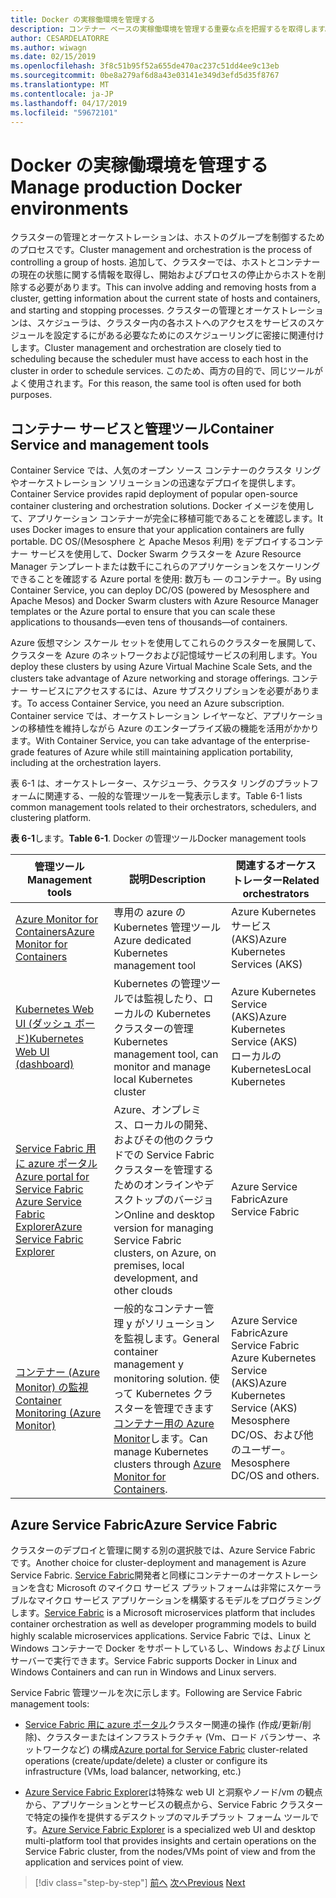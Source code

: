 ```yaml
---
title: Docker の実稼働環境を管理する
description: コンテナー ベースの実稼働環境を管理する重要な点を把握するを取得します。
author: CESARDELATORRE
ms.author: wiwagn
ms.date: 02/15/2019
ms.openlocfilehash: 3f8c51b95f52a655de470ac237c51dd4ee9c13eb
ms.sourcegitcommit: 0be8a279af6d8a43e03141e349d3efd5d35f8767
ms.translationtype: MT
ms.contentlocale: ja-JP
ms.lasthandoff: 04/17/2019
ms.locfileid: "59672101"
---
```

# <a name="manage-production-docker-environments"></a><span data-ttu-id="2f59f-103">Docker の実稼働環境を管理する</span><span class="sxs-lookup"><span data-stu-id="2f59f-103">Manage production Docker environments</span></span>

<span data-ttu-id="2f59f-104">クラスターの管理とオーケストレーションは、ホストのグループを制御するためのプロセスです。</span><span class="sxs-lookup"><span data-stu-id="2f59f-104">Cluster management and orchestration is the process of controlling a group of hosts.</span></span> <span data-ttu-id="2f59f-105">追加して、クラスターでは、ホストとコンテナーの現在の状態に関する情報を取得し、開始およびプロセスの停止からホストを削除する必要があります。</span><span class="sxs-lookup"><span data-stu-id="2f59f-105">This can involve adding and removing hosts from a cluster, getting information about the current state of hosts and containers, and starting and stopping processes.</span></span> <span data-ttu-id="2f59f-106">クラスターの管理とオーケストレーションは、スケジューラは、クラスター内の各ホストへのアクセスをサービスのスケジュールを設定するにがある必要なためにのスケジューリングに密接に関連付けします。</span><span class="sxs-lookup"><span data-stu-id="2f59f-106">Cluster management and orchestration are closely tied to scheduling because the scheduler must have access to each host in the cluster in order to schedule services.</span></span> <span data-ttu-id="2f59f-107">このため、両方の目的で、同じツールがよく使用されます。</span><span class="sxs-lookup"><span data-stu-id="2f59f-107">For this reason, the same tool is often used for both purposes.</span></span>

## <a name="container-service-and-management-tools"></a><span data-ttu-id="2f59f-108">コンテナー サービスと管理ツール</span><span class="sxs-lookup"><span data-stu-id="2f59f-108">Container Service and management tools</span></span>

<span data-ttu-id="2f59f-109">Container Service では、人気のオープン ソース コンテナーのクラスタ リングやオーケストレーション ソリューションの迅速なデプロイを提供します。</span><span class="sxs-lookup"><span data-stu-id="2f59f-109">Container Service provides rapid deployment of popular open-source container clustering and orchestration solutions.</span></span> <span data-ttu-id="2f59f-110">Docker イメージを使用して、アプリケーション コンテナーが完全に移植可能であることを確認します。</span><span class="sxs-lookup"><span data-stu-id="2f59f-110">It uses Docker images to ensure that your application containers are fully portable.</span></span> <span data-ttu-id="2f59f-111">DC OS/(Mesosphere と Apache Mesos 利用) をデプロイするコンテナー サービスを使用して、Docker Swarm クラスターを Azure Resource Manager テンプレートまたは数千にこれらのアプリケーションをスケーリングできることを確認する Azure portal を使用: 数万も — のコンテナー。</span><span class="sxs-lookup"><span data-stu-id="2f59f-111">By using Container Service, you can deploy DC/OS (powered by Mesosphere and Apache Mesos) and Docker Swarm clusters with Azure Resource Manager templates or the Azure portal to ensure that you can scale these applications to thousands—even tens of thousands—of containers.</span></span>

<span data-ttu-id="2f59f-112">Azure 仮想マシン スケール セットを使用してこれらのクラスターを展開して、クラスターを Azure のネットワークおよび記憶域サービスの利用します。</span><span class="sxs-lookup"><span data-stu-id="2f59f-112">You deploy these clusters by using Azure Virtual Machine Scale Sets, and the clusters take advantage of Azure networking and storage offerings.</span></span> <span data-ttu-id="2f59f-113">コンテナー サービスにアクセスするには、Azure サブスクリプションを必要があります。</span><span class="sxs-lookup"><span data-stu-id="2f59f-113">To access Container Service, you need an Azure subscription.</span></span> <span data-ttu-id="2f59f-114">Container service では、オーケストレーション レイヤーなど、アプリケーションの移植性を維持しながら Azure のエンタープライズ級の機能を活用がかかります。</span><span class="sxs-lookup"><span data-stu-id="2f59f-114">With Container Service, you can take advantage of the enterprise-grade features of Azure while still maintaining application portability, including at the orchestration layers.</span></span>

<span data-ttu-id="2f59f-115">表 6-1 は、オーケストレーター、スケジューラ、クラスタ リングのプラットフォームに関連する、一般的な管理ツールを一覧表示します。</span><span class="sxs-lookup"><span data-stu-id="2f59f-115">Table 6-1 lists common management tools related to their orchestrators, schedulers, and clustering platform.</span></span>

<span data-ttu-id="2f59f-116">**表 6-1**します。</span><span class="sxs-lookup"><span data-stu-id="2f59f-116">**Table 6-1**.</span></span> <span data-ttu-id="2f59f-117">Docker の管理ツール</span><span class="sxs-lookup"><span data-stu-id="2f59f-117">Docker management tools</span></span>

| <span data-ttu-id="2f59f-118">管理ツール</span><span class="sxs-lookup"><span data-stu-id="2f59f-118">Management tools</span></span> | <span data-ttu-id="2f59f-119">説明</span><span class="sxs-lookup"><span data-stu-id="2f59f-119">Description</span></span> | <span data-ttu-id="2f59f-120">関連するオーケストレーター</span><span class="sxs-lookup"><span data-stu-id="2f59f-120">Related orchestrators</span></span> |
|------------------|-------------|-----------------------|
| [<span data-ttu-id="2f59f-121">Azure Monitor for Containers</span><span class="sxs-lookup"><span data-stu-id="2f59f-121">Azure Monitor for Containers</span></span>](https://docs.microsoft.com/azure/monitoring/monitoring-container-insights-overview) | <span data-ttu-id="2f59f-122">専用の azure の Kubernetes 管理ツール</span><span class="sxs-lookup"><span data-stu-id="2f59f-122">Azure dedicated Kubernetes management tool</span></span> | <span data-ttu-id="2f59f-123">Azure Kubernetes サービス (AKS)</span><span class="sxs-lookup"><span data-stu-id="2f59f-123">Azure Kubernetes Services (AKS)</span></span> |
| [<span data-ttu-id="2f59f-124">Kubernetes Web UI (ダッシュ ボード)</span><span class="sxs-lookup"><span data-stu-id="2f59f-124">Kubernetes Web UI (dashboard)</span></span>](https://kubernetes.io/docs/tasks/access-application-cluster/web-ui-dashboard/) | <span data-ttu-id="2f59f-125">Kubernetes の管理ツールでは監視したり、ローカルの Kubernetes クラスターの管理</span><span class="sxs-lookup"><span data-stu-id="2f59f-125">Kubernetes management tool, can monitor and manage local Kubernetes cluster</span></span> | <span data-ttu-id="2f59f-126">Azure Kubernetes Service (AKS)</span><span class="sxs-lookup"><span data-stu-id="2f59f-126">Azure Kubernetes Service (AKS)</span></span><br/><span data-ttu-id="2f59f-127">ローカルの Kubernetes</span><span class="sxs-lookup"><span data-stu-id="2f59f-127">Local Kubernetes</span></span> |
| [<span data-ttu-id="2f59f-128">Service Fabric 用に azure ポータル</span><span class="sxs-lookup"><span data-stu-id="2f59f-128">Azure portal for Service Fabric</span></span>](https://docs.microsoft.com/azure/service-fabric/service-fabric-cluster-creation-via-portal)<br/>[<span data-ttu-id="2f59f-129">Azure Service Fabric Explorer</span><span class="sxs-lookup"><span data-stu-id="2f59f-129">Azure Service Fabric Explorer</span></span>](https://docs.microsoft.com/azure/service-fabric/service-fabric-visualizing-your-cluster) | <span data-ttu-id="2f59f-130">Azure、オンプレミス、ローカルの開発、およびその他のクラウドでの Service Fabric クラスターを管理するためのオンラインやデスクトップのバージョン</span><span class="sxs-lookup"><span data-stu-id="2f59f-130">Online and desktop version for managing Service Fabric clusters, on Azure, on premises, local development, and other clouds</span></span> | <span data-ttu-id="2f59f-131">Azure Service Fabric</span><span class="sxs-lookup"><span data-stu-id="2f59f-131">Azure Service Fabric</span></span> |
| [<span data-ttu-id="2f59f-132">コンテナー (Azure Monitor) の監視</span><span class="sxs-lookup"><span data-stu-id="2f59f-132">Container Monitoring (Azure Monitor)</span></span>](https://docs.microsoft.com/azure/azure-monitor/insights/containers) | <span data-ttu-id="2f59f-133">一般的なコンテナー管理 y がソリューションを監視します。</span><span class="sxs-lookup"><span data-stu-id="2f59f-133">General container management y monitoring solution.</span></span> <span data-ttu-id="2f59f-134">使って Kubernetes クラスターを管理できます[コンテナー用の Azure Monitor](https://docs.microsoft.com/azure/monitoring/monitoring-container-insights-overview)します。</span><span class="sxs-lookup"><span data-stu-id="2f59f-134">Can manage Kubernetes clusters through [Azure Monitor for Containers](https://docs.microsoft.com/azure/monitoring/monitoring-container-insights-overview).</span></span> | <span data-ttu-id="2f59f-135">Azure Service Fabric</span><span class="sxs-lookup"><span data-stu-id="2f59f-135">Azure Service Fabric</span></span><br/><span data-ttu-id="2f59f-136">Azure Kubernetes Service (AKS)</span><span class="sxs-lookup"><span data-stu-id="2f59f-136">Azure Kubernetes Service (AKS)</span></span><br/><span data-ttu-id="2f59f-137">Mesosphere DC/OS、および他のユーザー。</span><span class="sxs-lookup"><span data-stu-id="2f59f-137">Mesosphere DC/OS and others.</span></span> |

## <a name="azure-service-fabric"></a><span data-ttu-id="2f59f-138">Azure Service Fabric</span><span class="sxs-lookup"><span data-stu-id="2f59f-138">Azure Service Fabric</span></span>

<span data-ttu-id="2f59f-139">クラスターのデプロイと管理に関する別の選択肢では、Azure Service Fabric です。</span><span class="sxs-lookup"><span data-stu-id="2f59f-139">Another choice for cluster-deployment and management is Azure Service Fabric.</span></span> <span data-ttu-id="2f59f-140">[Service Fabric](https://azure.microsoft.com/services/service-fabric/)開発者と同様にコンテナーのオーケストレーションを含む Microsoft のマイクロ サービス プラットフォームは非常にスケーラブルなマイクロ サービス アプリケーションを構築するモデルをプログラミングします。</span><span class="sxs-lookup"><span data-stu-id="2f59f-140">[Service Fabric](https://azure.microsoft.com/services/service-fabric/) is a Microsoft microservices platform that includes container orchestration as well as developer programming models to build highly scalable microservices applications.</span></span> <span data-ttu-id="2f59f-141">Service Fabric では、Linux と Windows コンテナーで Docker をサポートしているし、Windows および Linux サーバーで実行できます。</span><span class="sxs-lookup"><span data-stu-id="2f59f-141">Service Fabric supports Docker in Linux and Windows Containers and can run in Windows and Linux servers.</span></span>

<span data-ttu-id="2f59f-142">Service Fabric 管理ツールを次に示します。</span><span class="sxs-lookup"><span data-stu-id="2f59f-142">Following are Service Fabric management tools:</span></span>

- <span data-ttu-id="2f59f-143">[Service Fabric 用に azure ポータル](https://docs.microsoft.com/azure/service-fabric/service-fabric-cluster-creation-via-portal)クラスター関連の操作 (作成/更新/削除)、クラスターまたはインフラストラクチャ (Vm、ロード バランサー、ネットワークなど) の構成</span><span class="sxs-lookup"><span data-stu-id="2f59f-143">[Azure portal for Service Fabric](https://docs.microsoft.com/azure/service-fabric/service-fabric-cluster-creation-via-portal) cluster-related operations (create/update/delete) a cluster or configure its infrastructure (VMs, load balancer, networking, etc.)</span></span>

- <span data-ttu-id="2f59f-144">[Azure Service Fabric Explorer](https://docs.microsoft.com/azure/service-fabric/service-fabric-visualizing-your-cluster)は特殊な web UI と洞察やノード/vm の観点から、アプリケーションとサービスの観点から、Service Fabric クラスターで特定の操作を提供するデスクトップのマルチプラット フォーム ツールです。</span><span class="sxs-lookup"><span data-stu-id="2f59f-144">[Azure Service Fabric Explorer](https://docs.microsoft.com/azure/service-fabric/service-fabric-visualizing-your-cluster) is a specialized web UI and desktop multi-platform tool that provides insights and certain operations on the Service Fabric cluster, from the nodes/VMs point of view and from the application and services point of view.</span></span>

>[!div class="step-by-step"]
><span data-ttu-id="2f59f-145">[前へ](run-microservices-based-applications-in-production.md)
>[次へ](monitor-containerized-application-services.md)</span><span class="sxs-lookup"><span data-stu-id="2f59f-145">[Previous](run-microservices-based-applications-in-production.md)
[Next](monitor-containerized-application-services.md)</span></span>
